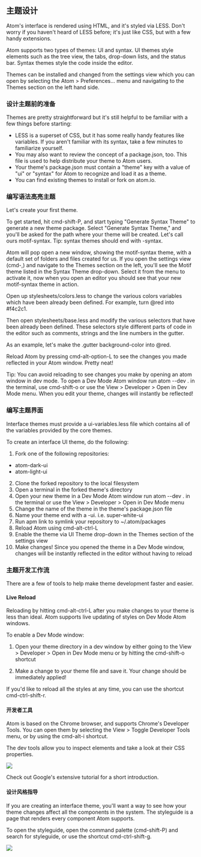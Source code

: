 主题设计
---

Atom's interface is rendered using HTML, and it's styled via LESS. Don't worry if you haven't heard of LESS before; it's just like CSS, but with a few handy extensions.

Atom supports two types of themes: UI and syntax. UI themes style elements such as the tree view, the tabs, drop-down lists, and the status bar. Syntax themes style the code inside the editor.

Themes can be installed and changed from the settings view which you can open by selecting the Atom > Preferences... menu and navigating to the Themes section on the left hand side.

### 设计主题前的准备

Themes are pretty straightforward but it's still helpful to be familiar with a few things before starting:

- LESS is a superset of CSS, but it has some really handy features like variables. If you aren't familiar with its syntax, take a few minutes to familiarize yourself.
- You may also want to review the concept of a package.json, too. This file is used to help distribute your theme to Atom users.
- Your theme's package.json must contain a "theme" key with a value of "ui" or "syntax" for Atom to recognize and load it as a theme.
- You can find existing themes to install or fork on atom.io.

### 编写语法高亮主题

Let's create your first theme.

To get started, hit cmd-shift-P, and start typing "Generate Syntax Theme" to generate a new theme package. Select "Generate Syntax Theme," and you'll be asked for the path where your theme will be created. Let's call ours motif-syntax. Tip: syntax themes should end with -syntax.

Atom will pop open a new window, showing the motif-syntax theme, with a default set of folders and files created for us. If you open the settings view (cmd-,) and navigate to the Themes section on the left, you'll see the Motif theme listed in the Syntax Theme drop-down. Select it from the menu to activate it, now when you open an editor you should see that your new motif-syntax theme in action.

Open up stylesheets/colors.less to change the various colors variables which have been already been defined. For example, turn @red into #f4c2c1.

Then open stylesheets/base.less and modify the various selectors that have been already been defined. These selectors style different parts of code in the editor such as comments, strings and the line numbers in the gutter.

As an example, let's make the .gutter background-color into @red.

Reload Atom by pressing cmd-alt-option-L to see the changes you made reflected in your Atom window. Pretty neat!

Tip: You can avoid reloading to see changes you make by opening an atom window in dev mode. To open a Dev Mode Atom window run atom --dev . in the terminal, use cmd-shift-o or use the View > Developer > Open in Dev Mode menu. When you edit your theme, changes will instantly be reflected!


### 编写主题界面

Interface themes must provide a ui-variables.less file which contains all of the variables provided by the core themes.

To create an interface UI theme, do the following:

1. Fork one of the following repositories:
  - atom-dark-ui
  - atom-light-ui
2. Clone the forked repository to the local filesystem
3. Open a terminal in the forked theme's directory
4. Open your new theme in a Dev Mode Atom window run atom --dev . in the terminal or use the View > Developer > Open in Dev Mode menu
5. Change the name of the theme in the theme's package.json file
6. Name your theme end with a -ui. i.e. super-white-ui
7. Run apm link to symlink your repository to ~/.atom/packages
8. Reload Atom using cmd-alt-ctrl-L
9. Enable the theme via UI Theme drop-down in the Themes section of the settings view
10. Make changes! Since you opened the theme in a Dev Mode window, changes will be instantly reflected in the editor without having to reload

### 主题开发工作流

There are a few of tools to help make theme development faster and easier.

#### Live Reload

Reloading by hitting cmd-alt-ctrl-L after you make changes to your theme is less than ideal. Atom supports live updating of styles on Dev Mode Atom windows.

To enable a Dev Mode window:

1. Open your theme directory in a dev window by either going to the View > Developer > Open in Dev Mode menu or by hitting the cmd-shift-o shortcut

2. Make a change to your theme file and save it. Your change should be immediately applied!

If you'd like to reload all the styles at any time, you can use the shortcut cmd-ctrl-shift-r.

#### 开发者工具

Atom is based on the Chrome browser, and supports Chrome's Developer Tools. You can open them by selecting the View > Toggle Developer Tools menu, or by using the cmd-alt-i shortcut.

The dev tools allow you to inspect elements and take a look at their CSS properties.

![](https://f.cloud.github.com/assets/69169/1347391/2d51f91c-36af-11e3-806f-f7b334af43e9.png)

Check out Google's extensive tutorial for a short introduction.

#### 设计风格指导

If you are creating an interface theme, you'll want a way to see how your theme changes affect all the components in the system. The styleguide is a page that renders every component Atom supports.

To open the styleguide, open the command palette (cmd-shift-P) and search for styleguide, or use the shortcut cmd-ctrl-shift-g.

![](https://f.cloud.github.com/assets/69169/1347390/2d431d98-36af-11e3-8f8e-3f4ce1e67adb.png)
